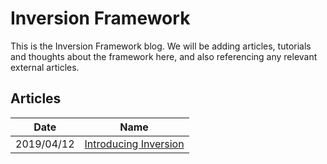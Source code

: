 # Inversion Framework
This is the Inversion Framework blog. We will be adding articles, tutorials and thoughts about the framework here, and also referencing any relevant external articles.

## Articles
| Date | Name |
| --- | --- |
| 2019/04/12 | [Introducing Inversion](20190412-introducing-inversion.md) |
